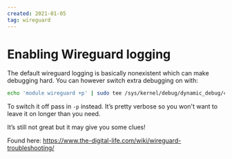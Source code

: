 ```yaml
---
created: 2021-01-05
tag: wireguard
---
```

# Enabling Wireguard logging

The default wireguard logging is basically nonexistent which can make debugging hard.
You can however switch extra debugging on with:

```bash
echo 'module wireguard +p' | sudo tee /sys/kernel/debug/dynamic_debug/control
```

To switch it off pass in `-p` instead. It’s pretty verbose so you won't want to leave
it on longer than you need.

It’s still not great but it may give you some clues!

Found here: <https://www.the-digital-life.com/wiki/wireguard-troubleshooting/>
